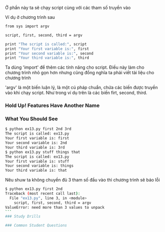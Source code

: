Ở phần này ta sẽ chạy script cùng với các tham số truyền vào

Ví dụ ở chương trình sau
```sh
from sys import argv

script, first, second, third = argv

print "The script is called:", script
print "Your first variable is:", first
print "Your second variable is:", second
print "Your third variable is:", third
```

Ta dùng 'import' để thêm các tính năng cho script. Điều này làm cho chương trình nhỏ gọn hơn nhưng cũng đồng nghĩa ta phải viết tài liệu cho chương trình

'argv' là một biến luận lý, là một cú pháp chuẩn, chứa các biến được truyền vào khi chạy script. Như trong ví dụ trên là các biến firt, second, third.

### Hold Up! Features Have Another Name


### What You Should See
```sh
$ python ex13.py first 2nd 3rd
The script is called: ex13.py
Your first variable is: first
Your second variable is: 2nd
Your third variable is: 3rd
$ python ex13.py stuff things that
The script is called: ex13.py
Your first variable is: stuff
Your second variable is: things
Your third variable is: that
```
Nêu shuw ta không chuyền đủ 3 tham số đầu vào thì chương trình sẽ báo lỗi
````sh
$ python ex13.py first 2nd
Traceback (most recent call last):
  File "ex13.py", line 3, in <module>
    script, first, second, third = argv
ValueError: need more than 3 values to unpack
```
### Study Drills

### Common Student Questions
